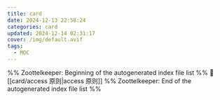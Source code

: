 ```yaml
---
title: card
date: 2024-12-13 22:58:24
categories: card
updated: 2024-12-14 02:31:17
cover: /img/default.avif
tags:
  - MOC
---
```

%% Zoottelkeeper: Beginning of the autogenerated index file list  %%
📄 [[card/access 原则|access 原则]]
%% Zoottelkeeper: End of the autogenerated index file list  %%
